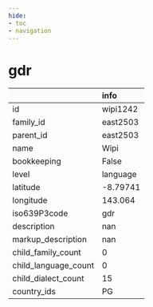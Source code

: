 ```yaml
---
hide:
- toc
- navigation
---
```

# gdr
|                      | info     |
|:---------------------|:---------|
| id                   | wipi1242 |
| family_id            | east2503 |
| parent_id            | east2503 |
| name                 | Wipi     |
| bookkeeping          | False    |
| level                | language |
| latitude             | -8.79741 |
| longitude            | 143.064  |
| iso639P3code         | gdr      |
| description          | nan      |
| markup_description   | nan      |
| child_family_count   | 0        |
| child_language_count | 0        |
| child_dialect_count  | 15       |
| country_ids          | PG       |